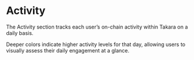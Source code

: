 # Activity

The Activity section tracks each user’s on-chain activity within Takara on a daily basis.

Deeper colors indicate higher activity levels for that day, allowing users to visually assess their daily engagement at a glance.
